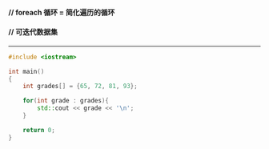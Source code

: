 #### // foreach 循环 = 简化遍历的循环 
#### // 可迭代数据集

---

```C++
#include <iostream>

int main()
{
    int grades[] = {65, 72, 81, 93};

    for(int grade : grades){
        std::cout << grade << '\n';
    }

    return 0;
}
```